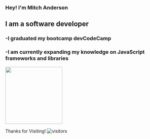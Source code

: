### Hey! I'm Mitch Anderson
<h2>I am a software developer</h2>

<h3>-I graduated my bootcamp devCodeCamp</h3>
<h3>-I am currently expanding my knowledge on JavaScript frameworks and libraries</h3>


<img height="180em" src="https://github-readme-stats.vercel.app/api?username=MitchA29&hide_border=true&&count_private=true&include_all_commits=true" />

Thanks for Visiting! ![visitors](https://visitor-badge.glitch.me/badge?page_id=${MitchA29}.${448388560})
